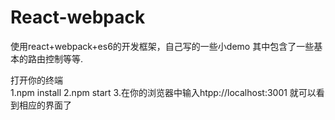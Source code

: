 # React-webpack
使用react+webpack+es6的开发框架，自己写的一些小demo
其中包含了一些基本的路由控制等等.

打开你的终端<br />
1.npm install
2.npm start
3.在你的浏览器中输入htpp://localhost:3001 就可以看到相应的界面了
